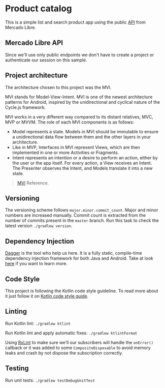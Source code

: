 # Product catalog

This is a simple list and search product app using the public 
[API](https://developers.mercadolibre.com.ar/es_ar/items-y-busquedas) from Mercado Libre.

## Mercado Libre API

Since we'll use only public endpoints we don't have to create a project or authenticate our session on this sample.  

## Project architecture

The architecture chosen to this project was the MVI.

MVI stands for Model-View-Intent. MVI is one of the newest architecture patterns for Android, inspired by the 
unidirectional and cyclical nature of the Cycle.js framework.

MVI works in a very different way compared to its distant relatives, MVC, MVP or MVVM. The role of each MVI 
components is as follows:

- Model represents a state. Models in MVI should be immutable to ensure a unidirectional data flow between them and 
the other layers in your architecture.
- Like in MVP, Interfaces in MVI represent Views, which are then implemented in one or more Activities or Fragments.
- Intent represents an intention or a desire to perform an action, either by the user or the app itself. For every 
action, a View receives an Intent. The Presenter observes the Intent, and Models translate it into a new state.

> [MVI](https://www.raywenderlich.com/817602-mvi-architecture-for-android-tutorial-getting-started) Reference.

## Versioning

The versioning scheme follows `major.minor.commit_count`. Major and minor numbers are 
increased manually. Commit count is extracted from the number of commits present in 
the `master` branch. Run this task to check the latest version `./gradlew version`.

## Dependency Injection

[Dagger](https://google.github.io/dagger/) is the tool who help us here. It is a fully static, compile-time 
dependency injection framework for both Java and Android. 
Take at look [here](https://google.github.io/dagger/android.html) if you want to learn more. 

## Code Style

This project is following the Kotlin code style guideline. 
To read more about it just follow it on [Kotlin code style guide](https://android.github.io/kotlin-guides/style.html).

## Linting

Run Kotlin lint:
`./gradlew ktlint`

Run Kotlin lint and apply automatic fixes:
`./gradlew ktlintFormat`

Using [RxLint](https://bitbucket.org/littlerobots/rxlint/src/default/) to make sure we'll our subscribers will 
handle the `onError()` callback or it was added to some `CompositeDisposable` to avoid memory leaks
and crash by not dispose the subscription correctly.

## Testing

Run unit tests: 
`./gradlew testDebugUnitTest`
